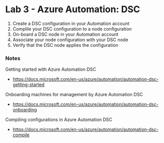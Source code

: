 # Lab 3 - Azure Automation: DSC

1. Create a DSC configuration in your Automation account
2. Complile your DSC configuration to a node configuration
3. On-board a DSC node in your Automation account
4. Associate your node configuration with your DSC node
5. Verify that the DSC node applies the configuration

### Notes

Getting started with Azure Automation DSC
* https://docs.microsoft.com/en-us/azure/automation/automation-dsc-getting-started

Onboarding machines for management by Azure Automation DSC
* https://docs.microsoft.com/en-us/azure/automation/automation-dsc-onboarding

Compiling configurations in Azure Automation DSC
* https://docs.microsoft.com/en-us/azure/automation/automation-dsc-compile